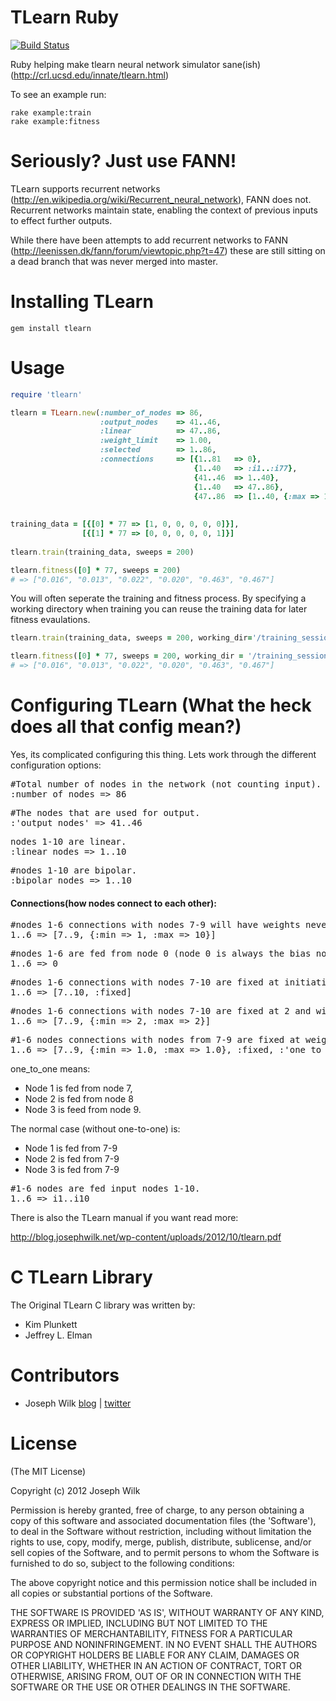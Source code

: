 TLearn Ruby
=========

[![Build Status](https://secure.travis-ci.org/josephwilk/tlearn-rb.png)](http://travis-ci.org/josephwilk/tlearn-rb)

Ruby helping make tlearn neural network simulator sane(ish) (http://crl.ucsd.edu/innate/tlearn.html)

To see an example run:

<pre><code>rake example:train
rake example:fitness
</code></pre>

Seriously? Just use FANN!
=========

TLearn supports recurrent networks (http://en.wikipedia.org/wiki/Recurrent_neural_network), FANN does not. Recurrent networks maintain state, enabling the context of previous inputs to effect further outputs. 

While there have been attempts to add recurrent networks to FANN (http://leenissen.dk/fann/forum/viewtopic.php?t=47) these are still sitting on a dead branch that was never merged into master.

Installing TLearn
=========

<pre><code>gem install tlearn</code></pre>

Usage
=========

```ruby
require 'tlearn'

tlearn = TLearn.new(:number_of_nodes => 86,
                    :output_nodes    => 41..46,
                    :linear          => 47..86,
                    :weight_limit    => 1.00,
                    :selected        => 1..86,
                    :connections     => [{1..81   => 0},
                                         {1..40   => :i1..:i77},
                                         {41..46  => 1..40},
                                         {1..40   => 47..86},
                                         {47..86  => [1..40, {:max => 1.0, :min => 1.0}, :fixed, :one_to_one]}])
                 
  
training_data = [{[0] * 77 => [1, 0, 0, 0, 0, 0]}],
                [{[1] * 77 => [0, 0, 0, 0, 0, 1]}]
  
tlearn.train(training_data, sweeps = 200)

tlearn.fitness([0] * 77, sweeps = 200)
# => ["0.016", "0.013", "0.022", "0.020", "0.463", "0.467"]
```

You will often seperate the training and fitness process. By specifying a working directory when training you can reuse the training data for later
fitness evaulations.

```ruby
tlearn.train(training_data, sweeps = 200, working_dir='/training_session/')
```
```ruby
tlearn.fitness([0] * 77, sweeps = 200, working_dir = '/training_session/')
# => ["0.016", "0.013", "0.022", "0.020", "0.463", "0.467"]
```

Configuring TLearn (What the heck does all that config mean?)
=========

Yes, its complicated configuring this thing. Lets work through the different configuration options:

<pre>#Total number of nodes in the network (not counting input).
:number_of_nodes => 86</pre>

<pre>#The nodes that are used for output.
:'output_nodes' => 41..46</pre>

<pre>nodes 1-10 are linear.
:linear_nodes => 1..10</pre>

<pre>#nodes 1-10 are bipolar.
:bipolar_nodes => 1..10</pre>

<h4>Connections(how nodes connect to each other):</h4>

<pre>#nodes 1-6 connections with nodes 7-9 will have weights never less than 1 or greater than 10.
1..6 => [7..9, {:min => 1, :max => 10}]</pre>

<pre>#nodes 1-6 are fed from node 0 (node 0 is always the bias node).
1..6 => 0 </pre> 

<pre>#nodes 1-6 connections with nodes 7-10 are fixed at initiation values and will not change throughout learning.
1..6 => [7..10, :fixed]</pre>

<pre>#nodes 1-6 connections with nodes 7-10 are fixed at 2 and will not change throughout learning.
1..6 => [7..9, {:min => 2, :max => 2}] </pre>

<pre>#1-6 nodes connections with nodes from 7-9 are fixed at weight 1. 
1..6 => [7..9, {:min => 1.0, :max => 1.0}, :fixed, :'one_to_one'] </pre>

one_to_one means:

* Node 1 is fed from node 7,
* Node 2 is fed from node 8
* Node 3 is feed from node 9.

The normal case (without one-to-one) is:

* Node 1 is fed from 7-9
* Node 2 is fed from 7-9
* Node 3 is fed from 7-9
 
<pre>#1-6 nodes are fed input nodes 1-10.
1..6 => i1..i10</pre> 


There is also the TLearn manual if you want read more:

http://blog.josephwilk.net/wp-content/uploads/2012/10/tlearn.pdf


C TLearn Library
=========

The Original TLearn C library was written by:
* Kim Plunkett
* Jeffrey L. Elman

Contributors
=========

* Joseph Wilk [blog](http://blog.josephwilk.net) | [twitter](http://twitter.com/josephwilk)

License
=========

(The MIT License)

Copyright (c) 2012 Joseph Wilk

Permission is hereby granted, free of charge, to any person obtaining
a copy of this software and associated documentation files (the
'Software'), to deal in the Software without restriction, including
without limitation the rights to use, copy, modify, merge, publish,
distribute, sublicense, and/or sell copies of the Software, and to
permit persons to whom the Software is furnished to do so, subject to
the following conditions:

The above copyright notice and this permission notice shall be
included in all copies or substantial portions of the Software.

THE SOFTWARE IS PROVIDED 'AS IS', WITHOUT WARRANTY OF ANY KIND,
EXPRESS OR IMPLIED, INCLUDING BUT NOT LIMITED TO THE WARRANTIES OF
MERCHANTABILITY, FITNESS FOR A PARTICULAR PURPOSE AND NONINFRINGEMENT.
IN NO EVENT SHALL THE AUTHORS OR COPYRIGHT HOLDERS BE LIABLE FOR ANY
CLAIM, DAMAGES OR OTHER LIABILITY, WHETHER IN AN ACTION OF CONTRACT,
TORT OR OTHERWISE, ARISING FROM, OUT OF OR IN CONNECTION WITH THE
SOFTWARE OR THE USE OR OTHER DEALINGS IN THE SOFTWARE.
